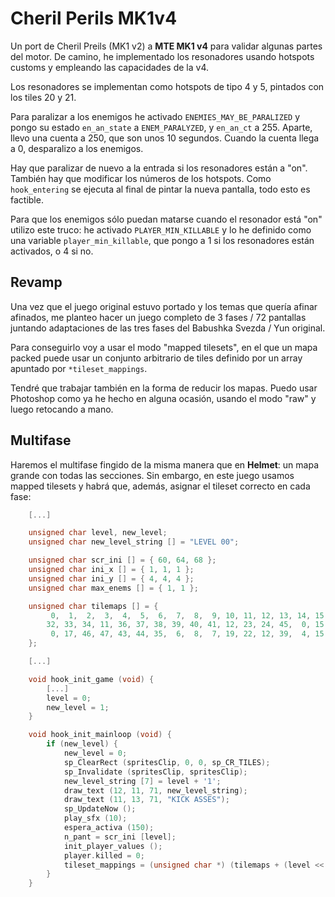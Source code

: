 # Cheril Perils MK1v4

Un port de Cheril Preils (MK1 v2) a **MTE MK1 v4** para validar algunas partes del motor. De camino, he implementado los resonadores usando hotspots customs y empleando las capacidades de la v4.

Los resonadores se implementan como hotspots de tipo 4 y 5, pintados con los tiles 20 y 21.

Para paralizar a los enemigos he activado `ENEMIES_MAY_BE_PARALIZED` y pongo su estado `en_an_state` a `ENEM_PARALYZED`, y `en_an_ct` a 255. Aparte, llevo una cuenta a 250, que son unos 10 segundos. Cuando la cuenta llega a 0, desparalizo a los enemigos.

Hay que paralizar de nuevo a la entrada si los resonadores están a "on". También hay que modificar los números de los hotspots. Como `hook_entering` se ejecuta al final de pintar la nueva pantalla, todo esto es factible.

Para que los enemigos sólo puedan matarse cuando el resonador está "on" utilizo este truco: he activado `PLAYER_MIN_KILLABLE` y lo he definido como una variable `player_min_killable`, que pongo a 1 si los resonadores están activados, o 4 si no.

## Revamp

Una vez que el juego original estuvo portado y los temas que quería afinar afinados, me planteo hacer un juego completo de 3 fases / 72 pantallas juntando adaptaciones de las tres fases del Babushka Svezda / Yun original.

Para conseguirlo voy a usar el modo "mapped tilesets", en el que un mapa packed puede usar un conjunto arbitrario de tiles definido por un array apuntado por `*tileset_mappings`.

Tendré que trabajar también en la forma de reducir los mapas. Puedo usar Photoshop como ya he hecho en alguna ocasión, usando el modo "raw" y luego retocando a mano.

## Multifase

Haremos el multifase fingido de la misma manera que en **Helmet**: un mapa grande con todas las secciones. Sin embargo, en este juego usamos mapped tilesets y habrá que, además, asignar el tileset correcto en cada fase:

```c
	[...]

	unsigned char level, new_level;
	unsigned char new_level_string [] = "LEVEL 00";

	unsigned char scr_ini [] = { 60, 64, 68 };
	unsigned char ini_x [] = { 1, 1, 1 };
	unsigned char ini_y [] = { 4, 4, 4 };
	unsigned char max_enems [] = { 1, 1 };

	unsigned char tilemaps [] = {
		 0,  1,  2,  3,  4,  5,  6,  7,  8,  9, 10, 11, 12, 13, 14, 15,
		32, 33, 34, 11, 36, 37, 38, 39, 40, 41, 12, 23, 24, 45,  0, 15,
		 0, 17, 46, 47, 43, 44, 35,  6,  8,  7, 19, 22, 12, 39,  4, 15
	};

	[...]

	void hook_init_game (void) {
		[...]
		level = 0;
		new_level = 1;
	}

	void hook_init_mainloop (void) {
		if (new_level) {
			new_level = 0;
			sp_ClearRect (spritesClip, 0, 0, sp_CR_TILES);
			sp_Invalidate (spritesClip, spritesClip);
			new_level_string [7] = level + '1';
			draw_text (12, 11, 71, new_level_string);
			draw_text (11, 13, 71, "KICK ASSES");
			sp_UpdateNow ();
			play_sfx (10);
			espera_activa (150);
			n_pant = scr_ini [level];
			init_player_values ();
			player.killed = 0; 
			tileset_mappings = (unsigned char *) (tilemaps + (level << 4));
		}
	}
```

